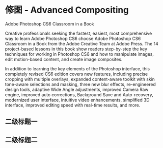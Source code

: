 # 修图 - Advanced Compositing

Adobe Photoshop CS6 Classroom in a Book

Creative professionals seeking the fastest, easiest, most comprehensive way to learn Adobe Photoshop CS6 choose Adobe
Photoshop CS6 Classroom in a Book from the Adobe Creative Team at Adobe Press. The 14 project-based lessons in this book
show readers step-by-step the key techniques for working in Photoshop CS6 and how to manipulate images, edit motion-based
content, and create image composites.

In addition to learning the key elements of the Photoshop interface, this completely revised CS6 edition covers new
features, including precise cropping with multiple overlays, expanded content-aware toolkit with skin tone-aware
selections and masking, three new blur effects, re-engineered design tools, adaptive Wide Angle adjustments, improved
Camera Raw engine, improved auto corrections, Background Save and Auto-recovery, modernized user interface, intuitive
video enhancements, simplified 3D interface, improved editing speed with real-time results, and more.

## 二级标题一

## 二级标题二
